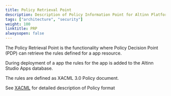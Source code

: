 ```yaml
---
title: Policy Retrieval Point
description: Description of Policy Information Point for Altinn Platform
tags: ["architecture", "security"]
weight: 100
linktitle: PRP
alwaysopen: false
---
```


The Policy Retrieval Point is the functionality where Policy Decision Point (PDP) can retrieve 
the rules defined for a app resource.

During deployment of a app the rules for the app is added to the Altinn Studio Apps 
database.

The rules are defined as XACML 3.0 Policy document. 

See [XACML](xacml) for detailed description of Policy format












